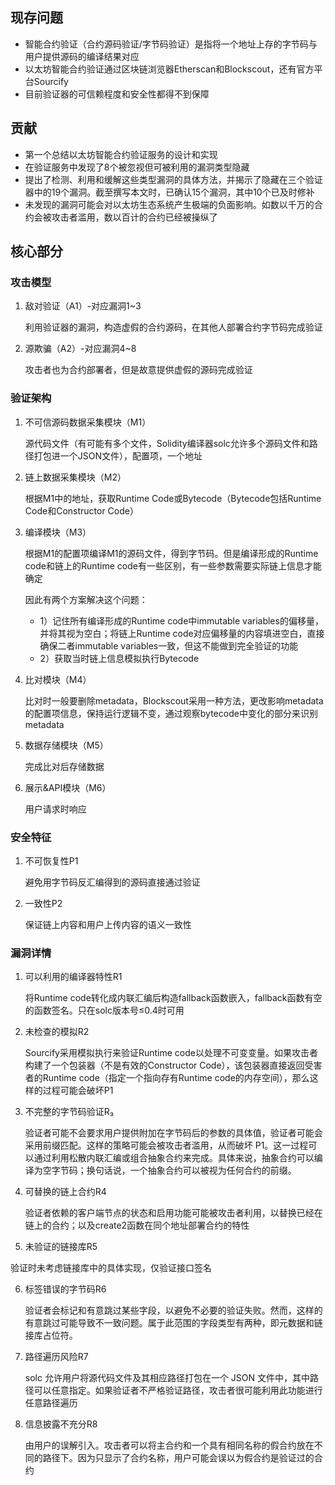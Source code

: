 
## 现存问题
- 智能合约验证（合约源码验证/字节码验证）是指将一个地址上存的字节码与用户提供源码的编译结果对应
- 以太坊智能合约验证通过区块链浏览器Etherscan和Blockscout，还有官方平台Sourcify
- 目前验证器的可信赖程度和安全性都得不到保障

## 贡献
- 第一个总结以太坊智能合约验证服务的设计和实现
- 在验证服务中发现了8个被忽视但可被利用的漏洞类型隐藏
- 提出了检测、利用和缓解这些类型漏洞的具体方法，并揭示了隐藏在三个验证器中的19个漏洞。截至撰写本文时，已确认15个漏洞，其中10个已及时修补
- 未发现的漏洞可能会对以太坊生态系统产生极端的负面影响。如数以千万的合约会被攻击者滥用，数以百计的合约已经被操纵了

## 核心部分
### 攻击模型
1. 敌对验证（A1）-对应漏洞1~3
   
   利用验证器的漏洞，构造虚假的合约源码，在其他人部署合约字节码完成验证
2. 源欺骗（A2）-对应漏洞4~8
   
   攻击者也为合约部署者，但是故意提供虚假的源码完成验证
   
### 验证架构
1. 不可信源码数据采集模块（M1）
   
   源代码文件（有可能有多个文件，Solidity编译器solc允许多个源码文件和路径打包进一个JSON文件），配置项，一个地址
2. 链上数据采集模块（M2）
   
   根据M1中的地址，获取Runtime Code或Bytecode（Bytecode包括Runtime Code和Constructor Code）
3. 编译模块（M3）

   根据M1的配置项编译M1的源码文件，得到字节码。但是编译形成的Runtime code和链上的Runtime code有一些区别，有一些参数需要实际链上信息才能确定

   因此有两个方案解决这个问题：
   - 1）记住所有编译形成的Runtime code中immutable variables的偏移量，并将其视为空白；将链上Runtime code对应偏移量的内容填进空白，直接确保二者immutable variables一致，但这不能做到完全验证的功能
   - 2）获取当时链上信息模拟执行Bytecode
4. 比对模块（M4）

   比对时一般要删除metadata，Blockscout采用一种方法，更改影响metadata的配置项信息，保持运行逻辑不变，通过观察bytecode中变化的部分来识别metadata
5. 数据存储模块（M5）

   完成比对后存储数据
6. 展示&API模块（M6）

   用户请求时响应

### 安全特征
1. 不可恢复性P1
   
   避免用字节码反汇编得到的源码直接通过验证

2. 一致性P2

   保证链上内容和用户上传内容的语义一致性

### 漏洞详情
1. 可以利用的编译器特性R1

   将Runtime code转化成内联汇编后构造fallback函数嵌入，fallback函数有空的函数签名。只在solc版本号≤0.4时可用
   
2. 未检查的模拟R2

   Sourcify采用模拟执行来验证Runtime code以处理不可变变量。如果攻击者构建了一个包装器（不是有效的Constructor Code），该包装器直接返回受害者的Runtime code（指定一个指向存有Runtime code的内存空间），那么这样的过程可能会破坏P1
   
3. 不完整的字节码验证R₃
   
   验证者可能不会要求用户提供附加在字节码后的参数的具体值，验证者可能会采用前缀匹配。这样的策略可能会被攻击者滥用，从而破坏 P1。这一过程可以通过利用松散内联汇编或组合抽象合约来完成。具体来说，抽象合约可以编译为空字节码；换句话说，一个抽象合约可以被视为任何合约的前缀。

4. 可替换的链上合约R4

   验证者依赖的客户端节点的状态和启用功能可能被攻击者利用，以替换已经在链上的合约；以及create2函数在同个地址部署合约的特性

5. 未验证的链接库R5

  验证时未考虑链接库中的具体实现，仅验证接口签名

6. 标签错误的字节码R6

   验证者会标记和有意跳过某些字段，以避免不必要的验证失败。然而，这样的有意跳过可能导致不一致问题。属于此范围的字段类型有两种，即元数据和链接库占位符。

7. 路径遍历风险R7

   solc 允许用户将源代码文件及其相应路径打包在一个 JSON 文件中，其中路径可以任意指定。如果验证者不严格验证路径，攻击者很可能利用此功能进行任意路径遍历

8. 信息披露不充分R8

   由用户的误解引入。攻击者可以将主合约和一个具有相同名称的假合约放在不同的路径下。因为只显示了合约名称，用户可能会误以为假合约是验证过的合约



    


